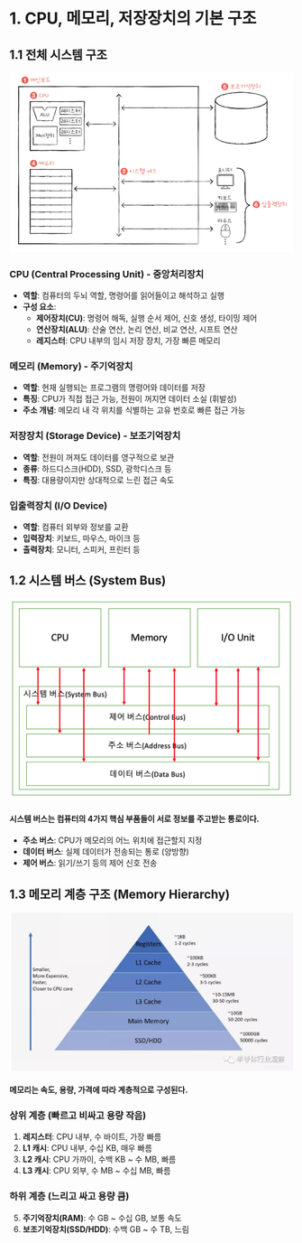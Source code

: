 # 1. CPU, 메모리, 저장장치의 기본 구조

## 1.1 전체 시스템 구조

![alt text](images\컴퓨터의-구조.png)

### CPU (Central Processing Unit) - 중앙처리장치

- **역할**: 컴퓨터의 두뇌 역할, 명령어를 읽어들이고 해석하고 실행
- **구성 요소**:
  - **제어장치(CU)**: 명령어 해독, 실행 순서 제어, 신호 생성, 타이밍 제어
  - **연산장치(ALU)**: 산술 연산, 논리 연산, 비교 연산, 시프트 연산
  - **레지스터**: CPU 내부의 임시 저장 장치, 가장 빠른 메모리

### 메모리 (Memory) - 주기억장치

- **역할**: 현재 실행되는 프로그램의 명령어와 데이터를 저장
- **특징**: CPU가 직접 접근 가능, 전원이 꺼지면 데이터 소실 (휘발성)
- **주소 개념**: 메모리 내 각 위치를 식별하는 고유 번호로 빠른 접근 가능

### 저장장치 (Storage Device) - 보조기억장치

- **역할**: 전원이 꺼져도 데이터를 영구적으로 보관
- **종류**: 하드디스크(HDD), SSD, 광학디스크 등
- **특징**: 대용량이지만 상대적으로 느린 접근 속도

### 입출력장치 (I/O Device)

- **역할**: 컴퓨터 외부와 정보를 교환
- **입력장치**: 키보드, 마우스, 마이크 등
- **출력장치**: 모니터, 스피커, 프린터 등

## 1.2 시스템 버스 (System Bus)

![alt text](<images\시스템 버스.png>) <br>

#### **시스템 버스**는 컴퓨터의 4가지 핵심 부품들이 서로 정보를 주고받는 통로이다.

- **주소 버스**: CPU가 메모리의 어느 위치에 접근할지 지정
- **데이터 버스**: 실제 데이터가 전송되는 통로 (양방향)
- **제어 버스**: 읽기/쓰기 등의 제어 신호 전송

## 1.3 메모리 계층 구조 (Memory Hierarchy)

![alt text](<images\메모리 계층 구조.png>)

#### 메모리는 속도, 용량, 가격에 따라 계층적으로 구성된다.

### 상위 계층 (빠르고 비싸고 용량 작음)

1. **레지스터**: CPU 내부, 수 바이트, 가장 빠름
2. **L1 캐시**: CPU 내부, 수십 KB, 매우 빠름
3. **L2 캐시**: CPU 가까이, 수백 KB ~ 수 MB, 빠름
4. **L3 캐시**: CPU 외부, 수 MB ~ 수십 MB, 빠름

### 하위 계층 (느리고 싸고 용량 큼)

5. **주기억장치(RAM)**: 수 GB ~ 수십 GB, 보통 속도
6. **보조기억장치(SSD/HDD)**: 수백 GB ~ 수 TB, 느림
